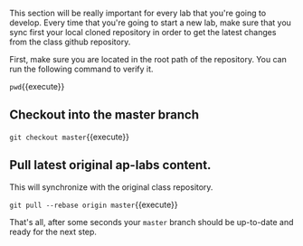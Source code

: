 This section will be really important for every lab that you're going
to develop. Every time that you're going to start a new lab, make sure
that you sync first your local cloned repository in order to get the
latest changes from the class github repository.

First, make sure you are located in the root path of the
repository. You can run the following command to verify it.

`pwd`{{execute}}


## Checkout into the master branch

`git checkout master`{{execute}}


## Pull latest original ap-labs content.

This will synchronize with the original class repository.

`git pull --rebase origin master`{{execute}}

That's all, after some seconds your `master` branch should be
up-to-date and ready for the next step.
